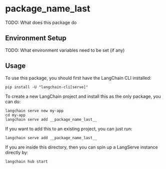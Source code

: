 # __package_name_last__

TODO: What does this package do

## Environment Setup

TODO: What environment variables need to be set (if any)

## Usage

To use this package, you should first have the LangChain CLI installed:

```shell
pip install -U "langchain-cli[serve]"
```

To create a new LangChain project and install this as the only package, you can do:

```shell
langchain serve new my-app
cd my-app
langchain serve add __package_name_last__
```

If you want to add this to an existing project, you can just run:

```shell
langchain serve add __package_name_last__
```

If you are inside this directory, then you can spin up a LangServe instance directly by:

```shell
langchain hub start
```
